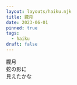 ```yaml
---
layout: layouts/haiku.njk
title: 朧月
date: 2023-06-01
pinned: true
tags:
  - haiku
draft: false
---
```


<!-- japanese -->

朧月
<br>
蛇の影に
<br>
見えたかな

<!-- endjapanese -->

<!-- english -->

<!-- endenglish -->
